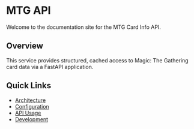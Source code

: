 # MTG API

Welcome to the documentation site for the MTG Card Info API.

## Overview

This service provides structured, cached access to Magic: The Gathering card data via a FastAPI application.

## Quick Links

- [Architecture](architecture.md)
- [Configuration](configuration.md)
- [API Usage](api.md)
- [Development](development.md)

